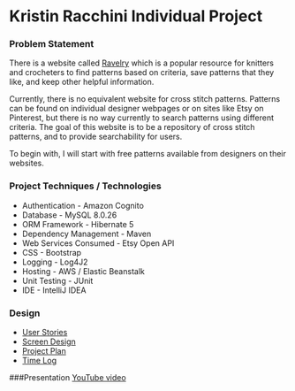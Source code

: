 # Kristin Racchini Individual Project

### Problem Statement
There is a website called [Ravelry](http://www.ravelry.com) which is a popular resource for knitters and crocheters to find patterns based on criteria, save patterns that they like, and keep other helpful information.  

Currently, there is no equivalent website for cross stitch patterns.  Patterns can be found on individual designer webpages or on sites like Etsy on Pinterest, but there is no way currently to search patterns using different criteria.  The goal of this website is to be a repository of cross stitch patterns, and to provide searchability for users.   

To begin with, I will start with free patterns available from designers on their websites. 

### Project Techniques / Technologies
* Authentication - Amazon Cognito 
* Database - MySQL 8.0.26
* ORM Framework - Hibernate 5 
* Dependency Management - Maven 
* Web Services Consumed - Etsy Open API 
* CSS - Bootstrap 
* Logging - Log4J2 
* Hosting - AWS / Elastic Beanstalk 
* Unit Testing - JUnit 
* IDE - IntelliJ IDEA 

### Design
* [User Stories](DesignDocuments/userStories.md)
* [Screen Design](DesignDocuments/ScreenDesign)
* [Project Plan](ProjectPlan.md)
* [Time Log](TimeLog.md)

###Presentation 
[YouTube video](https://www.youtube.com/watch?v=JuxQF0Sc8_Y)
